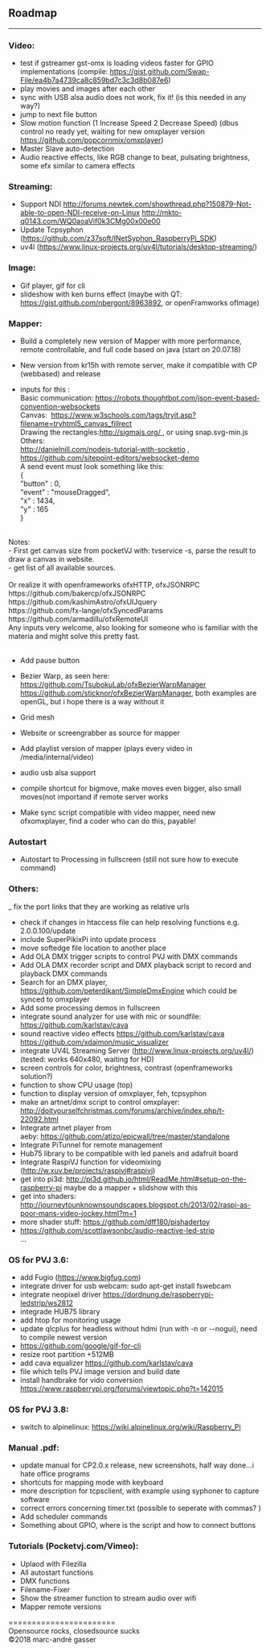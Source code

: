 ## Roadmap
**********

### Video: <br />
- test if gstreamer gst-omx is loading videos faster for GPIO implementations (compile: https://gist.github.com/Swap-File/ea4b7a4739ca8c859bd7c3c3d8b087e6) <br />
- play movies and images after each other <br />
- sync with USB alsa audio does not work, fix it! (is this needed in any way?)<br />
- jump to next file button <br />
- Slow motion function (1 Increase Speed 2 Decrease Speed) (dbus control no ready yet, waiting for new omxplayer version https://github.com/popcornmix/omxplayer)<br />
- Master Slave auto-detection<br />
- Audio reactive effects, like RGB change to beat, pulsating brightness, some efx similar to camera effects<br />

### Streaming: <br />
- Support NDI http://forums.newtek.com/showthread.php?150879-Not-able-to-open-NDI-receive-on-Linux http://mkto-q0143.com/WQ0aoaVif0k3CMg00x00e00 <br />
- Update Tcpsyphon (https://github.com/z37soft/INetSyphon_RaspberryPi_SDK)
- uv4l (https://www.linux-projects.org/uv4l/tutorials/desktop-streaming/)

### Image: <br />
- Gif player, gif for cli<br />
- slideshow with ken burns effect (maybe with QT: https://gist.github.com/nbergont/8963892, or openFramworks ofImage)<br />

### Mapper: <br />
- Build a completely new version of Mapper with more performance, remote controllable, and full code based on java (start on 20.07.18) <br />

- New version from kr15h with remote server, make it compatible with CP (webbased) and release <br />
- inputs for this : <br />
Basic communication: https://robots.thoughtbot.com/json-event-based-convention-websockets <br />
Canvas:  https://www.w3schools.com/tags/tryit.asp?filename=tryhtml5_canvas_fillrect <br />
Drawing the rectangles:http://sigmajs.org/ , or using snap.svg-min.js<br />
Others:<br />
http://danielnill.com/nodejs-tutorial-with-socketio , https://github.com/sitepoint-editors/websocket-demo<br />
 A send event must look something like this: <br />
 { <br />
   "button" : 0, <br />
   "event" : "mouseDragged", <br />
   "x" : 1434, <br />
   "y" : 165 <br />
} <br />
 <br />
Notes:  <br />
- First get canvas size from pocketVJ with: tvservice -s, parse the result to draw a canvas in website. <br />
- get list of all available sources. <br />
<br />
Or realize it with openframeworks ofxHTTP, ofxJSONRPC <br />
https://github.com/bakercp/ofxJSONRPC <br />
https://github.com/kashimAstro/ofxUIJquery<br />
https://github.com/fx-lange/ofxSyncedParams<br />
https://github.com/armadillu/ofxRemoteUI<br />
Any inputs very welcome, also looking for someone who is familiar with the materia and might solve this pretty fast.<br />
<br />

- Add pause button<br />

- Bezier Warp, as seen here: https://github.com/TsubokuLab/ofxBezierWarpManager https://github.com/sticknor/ofxBezierWarpManager, both examples are openGL, but i hope there is a way without it<br />
- Grid mesh <br />
- Website or screengrabber as source for mapper  <br />
- Add playlist version of mapper (plays every video in /media/internal/video) <br />
- audio usb alsa support<br />
- compile shortcut for bigmove, make moves even bigger, also small moves(not importand if remote server works <br />
- Make sync script compatible with video mapper, need new ofxomxplayer, find a coder who can do this, payable! <br />

### Autostart
- Autostart to Processing in fullscreen (still not sure how to execute command) <br />

### Others:<br />
 
_ fix the port links that they are working as relative urls  <br />
- check if changes in htaccess file can help resolving functions e.g. 2.0.0.100/update <br />
- include SuperPikixPi into update process<br />
- move softedge file location to another place<br />
- Add OLA DMX trigger scripts to control PVJ with DMX commands<br />
- Add OLA DMX recorder script and DMX playback script to record and playback DMX commands <br />
- Search for an DMX player, https://github.com/peterdikant/SimpleDmxEngine which could be synced to omxplayer <br />
- Add some processing demos in fullscreen <br />
- integrate sound analyzer for use with mic or soundfile: https://github.com/karlstav/cava<br />
- sound reactive video effects https://github.com/karlstav/cava https://github.com/xdaimon/music_visualizer<br />
- integrate UV4L Streaming Server (http://www.linux-projects.org/uv4l/) (tested: works 640x480, waiting for HD)<br />
- screen controls for color, brightness, contrast (openframeworks solution?) <br />
- function to show CPU usage (top)<br />
- function to display version of omxplayer, feh, tcpsyphon<br />
- make an artnet/dmx script to control omxplayer: http://doityourselfchristmas.com/forums/archive/index.php/t-22092.html <br />
- Integrate artnet player from aeby: https://github.com/atizo/epicwall/tree/master/standalone<br />
- Integrate PiTunnel for remote management <br />
- Hub75 library to be compatible with led panels and adafruit board <br />
- Integrate RaspiVJ function for videomixing (http://w.xuv.be/projects/raspivj#raspivj) <br />
- get into pi3d: http://pi3d.github.io/html/ReadMe.html#setup-on-the-raspberry-pi maybe do a mapper + slidshow with this<br />
- get into shaders: http://journeytounknownsoundscapes.blogspot.ch/2013/02/raspi-as-poor-mans-video-jockey.html?m=1<br />
- more shader stuff: https://github.com/dff180/pishadertoy<br />
- https://github.com/scottlawsonbc/audio-reactive-led-strip<br />
...

### OS for PVJ 3.6: <br />
- add Fugio (https://www.bigfug.com)<br />
- integrate driver for usb webcam: sudo apt-get install fswebcam<br />
- integrate neopixel driver https://dordnung.de/raspberrypi-ledstrip/ws2812<br />
- integrade HUB75 library <br />
- add htop for monitoring usage <br />
- update qlcplus for headless without hdmi (run with -n or --nogui), need to compile newest version <br />
- https://github.com/google/gif-for-cli  <br />
- resize root partition +512MB <br />
- add cava equalizer https://github.com/karlstav/cava<br />
- file which tells PVJ image version and build date <br />
- install handbrake for vido conversion https://www.raspberrypi.org/forums/viewtopic.php?t=142015 <br />


### OS for PVJ 3.8: <br />
- switch to alpinelinux: https://wiki.alpinelinux.org/wiki/Raspberry_Pi<br />

### Manual .pdf: <br />

- update manual for CP2.0.x release, new screenshots, half way done...i hate office programs <br />
- shortcuts for mapping mode with keyboard <br />
- more description for tcpsclient, with example using syphoner to capture software <br />
- correct errors concerning timer.txt (possible to seperate with commas? ) <br />
- Add scheduler commands <br />
- Something about GPIO, where is the script and how to connect buttons <br />

### Tutorials (Pocketvj.com/Vimeo): <br />

- Uplaod with Filezilla<br />
- All autostart functions <br />
- DMX functions<br />
- Filename-Fixer<br />
- Show the streamer function to stream audio over wifi<br /> 
- Mapper remote versions<br />

=======================<br />
Opensource rocks, closedsource sucks<br />
©2018 marc-andré gasser

